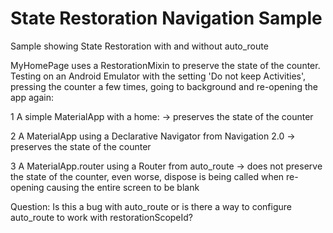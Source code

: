 # State Restoration Navigation Sample
 Sample showing State Restoration with and without auto_route

MyHomePage uses a RestorationMixin to preserve the state of the counter. 
Testing on an Android Emulator with the setting 'Do not keep Activities', pressing the counter a few times, going to background and re-opening the app again:

1 A simple MaterialApp with a home: -> preserves the state of the counter

2 A MaterialApp using a Declarative Navigator from Navigation 2.0 -> preserves the state of the counter

3 A MaterialApp.router using a Router from auto_route -> does not preserve the state of the counter, even worse, dispose is being called when re-opening causing the entire screen to be blank

Question: Is this a bug with auto_route or is there a way to configure auto_route to work with restorationScopeId?

